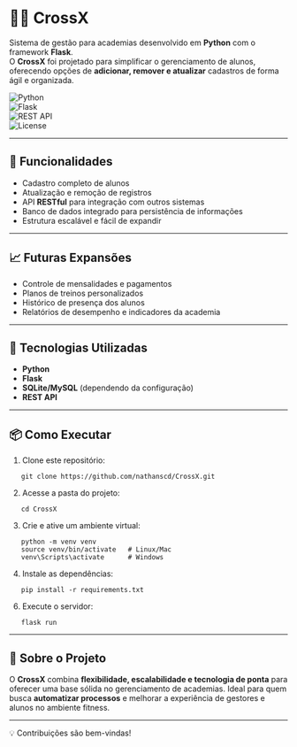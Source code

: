 
# 🏋️‍♂️ CrossX  

Sistema de gestão para academias desenvolvido em **Python** com o framework **Flask**.  
O **CrossX** foi projetado para simplificar o gerenciamento de alunos, oferecendo opções de **adicionar, remover e atualizar** cadastros de forma ágil e organizada.  

![Python](https://img.shields.io/badge/Python-3.10-blue?logo=python)  
![Flask](https://img.shields.io/badge/Flask-2.0-black?logo=flask)  
![REST API](https://img.shields.io/badge/API-RESTful-green)  
![License](https://img.shields.io/badge/License-MIT-yellow)  

---

## 🚀 Funcionalidades
- Cadastro completo de alunos  
- Atualização e remoção de registros  
- API **RESTful** para integração com outros sistemas  
- Banco de dados integrado para persistência de informações  
- Estrutura escalável e fácil de expandir  

---

## 📈 Futuras Expansões
- Controle de mensalidades e pagamentos  
- Planos de treinos personalizados  
- Histórico de presença dos alunos  
- Relatórios de desempenho e indicadores da academia  

---

## 🔧 Tecnologias Utilizadas
- **Python**  
- **Flask**  
- **SQLite/MySQL** (dependendo da configuração)  
- **REST API**  

---
## 📦 Como Executar

1. Clone este repositório:
````
   git clone https://github.com/nathanscd/CrossX.git
````

2. Acesse a pasta do projeto:
````
   cd CrossX
````

3. Crie e ative um ambiente virtual:
````
   python -m venv venv
   source venv/bin/activate   # Linux/Mac
   venv\Scripts\activate      # Windows
   ````

4. Instale as dependências:
````
   pip install -r requirements.txt
````

6. Execute o servidor:
````
   flask run
````
   
---

## 📌 Sobre o Projeto

O **CrossX** combina **flexibilidade, escalabilidade e tecnologia de ponta** para oferecer uma base sólida no gerenciamento de academias.
Ideal para quem busca **automatizar processos** e melhorar a experiência de gestores e alunos no ambiente fitness.

---

💡 Contribuições são bem-vindas!

